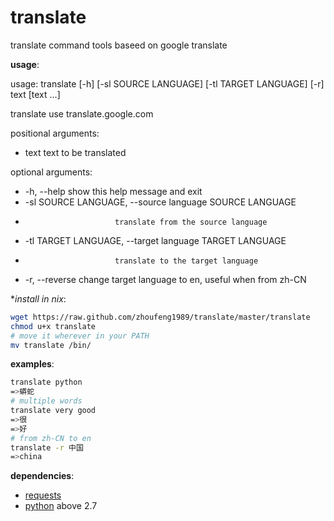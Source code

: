 translate
=========

translate command tools baseed on google translate   

**usage**:

usage: 
    translate [-h] [-sl SOURCE LANGUAGE] [-tl TARGET LANGUAGE] [-r]      
              text [text ...]

translate use translate.google.com

positional arguments:     
+   text                  text to be translated

optional arguments:          
+   -h, --help            show this help message and exit    
+   -sl SOURCE LANGUAGE, --source language SOURCE LANGUAGE   
+                         translate from the source language   
+   -tl TARGET LANGUAGE, --target language TARGET LANGUAGE   
+                         translate to the target language   
+   -r, --reverse         change target language to en, useful when from zh-CN


**install in *nix**:
```bash
wget https://raw.github.com/zhoufeng1989/translate/master/translate
chmod u+x translate
# move it wherever in your PATH
mv translate /bin/
```


**examples**:
```bash
translate python
=>蟒蛇
# multiple words
translate very good
=>很
=>好
# from zh-CN to en
translate -r 中国
=>china
```

**dependencies**:
+   [requests](https://github.com/kennethreitz/requests)
+   [python](http://python.org/) above 2.7
